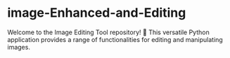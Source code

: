 # image-Enhanced-and-Editing
Welcome to the Image Editing Tool repository! 🎨 This versatile Python application provides a range of functionalities for editing and manipulating images.
